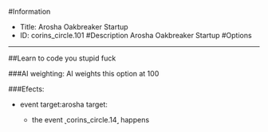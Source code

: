 #Information
 - Title: Arosha Oakbreaker Startup
 - ID: corins_circle.101
#Description
Arosha Oakbreaker Startup
#Options

___
##Learn to code you stupid fuck

###AI weighting:
AI weights this option at 100


###Efects:<ul><li>event target:arosha target:</li><ul><li>the event ˻corins_circle.14˼ happens</li></ul></ul>

